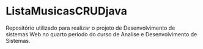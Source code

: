 # ListaMusicasCRUDjava
Repositório utilizado para realizar o projeto de Desenvolvimento de sistemas Web no quarto período do curso de Analise e Desenvolvimento de Sistemas.
